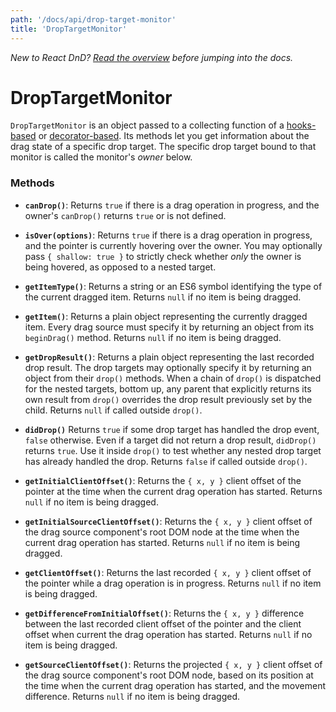 ```yaml
---
path: '/docs/api/drop-target-monitor'
title: 'DropTargetMonitor'
---
```


_New to React DnD? [Read the overview](/docs/overview) before jumping into the docs._

# DropTargetMonitor

`DropTargetMonitor` is an object passed to a collecting function of a [hooks-based](/docs/api/use-drop) or [decorator-based](/docs/api/drop-target). Its methods let you get information about the drag state of a specific drop target. The specific drop target bound to that monitor is called the monitor's _owner_ below.

### Methods

- **`canDrop()`**: Returns `true` if there is a drag operation in progress, and the owner's `canDrop()` returns `true` or is not defined.

- **`isOver(options)`**: Returns `true` if there is a drag operation in progress, and the pointer is currently hovering over the owner. You may optionally pass `{ shallow: true }` to strictly check whether _only_ the owner is being hovered, as opposed to a nested target.

- **`getItemType()`**: Returns a string or an ES6 symbol identifying the type of the current dragged item. Returns `null` if no item is being dragged.

- **`getItem()`**: Returns a plain object representing the currently dragged item. Every drag source must specify it by returning an object from its `beginDrag()` method. Returns `null` if no item is being dragged.

- **`getDropResult()`**: Returns a plain object representing the last recorded drop result. The drop targets may optionally specify it by returning an object from their `drop()` methods. When a chain of `drop()` is dispatched for the nested targets, bottom up, any parent that explicitly returns its own result from `drop()` overrides the drop result previously set by the child. Returns `null` if called outside `drop()`.

- **`didDrop()`** Returns `true` if some drop target has handled the drop event, `false` otherwise. Even if a target did not return a drop result, `didDrop()` returns `true`. Use it inside `drop()` to test whether any nested drop target has already handled the drop. Returns `false` if called outside `drop()`.

- **`getInitialClientOffset()`**: Returns the `{ x, y }` client offset of the pointer at the time when the current drag operation has started. Returns `null` if no item is being dragged.

- **`getInitialSourceClientOffset()`**: Returns the `{ x, y }` client offset of the drag source component's root DOM node at the time when the current drag operation has started. Returns `null` if no item is being dragged.

- **`getClientOffset()`**: Returns the last recorded `{ x, y }` client offset of the pointer while a drag operation is in progress. Returns `null` if no item is being dragged.

- **`getDifferenceFromInitialOffset()`**: Returns the `{ x, y }` difference between the last recorded client offset of the pointer and the client offset when current the drag operation has started. Returns `null` if no item is being dragged.

- **`getSourceClientOffset()`**: Returns the projected `{ x, y }` client offset of the drag source component's root DOM node, based on its position at the time when the current drag operation has started, and the movement difference. Returns `null` if no item is being dragged.
